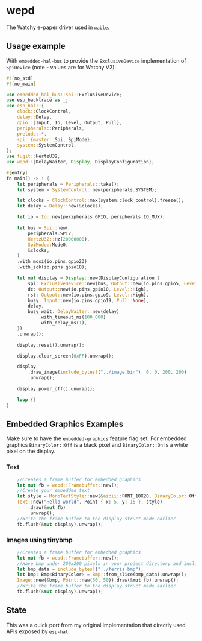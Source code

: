 # wepd

The Watchy e-paper driver used in [`wable`](https://github.com/invpt/wable).

## Usage example

With `embedded-hal-bus` to provide the `ExclusiveDevice` implementation of `SpiDevice` (note - values are for Watchy V2):
```rust
#![no_std]
#![no_main]

use embedded_hal_bus::spi::ExclusiveDevice;
use esp_backtrace as _;
use esp_hal::{
    clock::ClockControl,
    delay::Delay,
    gpio::{Input, Io, Level, Output, Pull},
    peripherals::Peripherals,
    prelude::*,
    spi::{master::Spi, SpiMode},
    system::SystemControl,
};
use fugit::HertzU32;
use wepd::{DelayWaiter, Display, DisplayConfiguration};

#[entry]
fn main() -> ! {
    let peripherals = Peripherals::take();
    let system = SystemControl::new(peripherals.SYSTEM);

    let clocks = ClockControl::max(system.clock_control).freeze();
    let delay = Delay::new(&clocks);

    let io = Io::new(peripherals.GPIO, peripherals.IO_MUX);

    let bus = Spi::new(
        peripherals.SPI2,
        HertzU32::Hz(20000000),
        SpiMode::Mode0,
        &clocks,
    )
    .with_mosi(io.pins.gpio23)
    .with_sck(io.pins.gpio18);

    let mut display = Display::new(DisplayConfiguration {
        spi: ExclusiveDevice::new(bus, Output::new(io.pins.gpio5, Level::High), delay).unwrap(),
        dc: Output::new(io.pins.gpio10, Level::High),
        rst: Output::new(io.pins.gpio9, Level::High),
        busy: Input::new(io.pins.gpio19, Pull::None),
        delay,
        busy_wait: DelayWaiter::new(delay)
            .with_timeout_ms(100_000)
            .with_delay_ms(1),
    })
    .unwrap();

    display.reset().unwrap();

    display.clear_screen(0xFF).unwrap();

    display
        .draw_image(include_bytes!("../image.bin"), 0, 0, 200, 200)
        .unwrap();

    display.power_off().unwrap();

    loop {}
}
```

## Embedded Graphics Examples
Make sure to have the `embedded-graphics` feature flag set. For embedded graphics `BinaryColor::Off` is a black pixel and `BinaryColor::On` is a white pixel on the display.

### Text
```rust
    //Creates a frame buffer for embedded graphics
    let mut fb = wepd::Framebuffer::new();
    //Create your embedded text
    let style = MonoTextStyle::new(&ascii::FONT_10X20, BinaryColor::Off);
    Text::new("Hello world", Point { x: 5, y: 15 }, style)
        .draw(&mut fb)
        .unwrap();
    //Write the frame buffer to the display struct made earlier
    fb.flush(&mut display).unwrap();
```

### Images using tinybmp
```rust
    //Creates a frame buffer for embedded graphics
    let mut fb = wepd::Framebuffer::new();
    //Have bmp under 200x200 pixels in your project directory and include it
    let bmp_data = include_bytes!("../ferris.bmp");
    let bmp: Bmp<BinaryColor> = Bmp::from_slice(bmp_data).unwrap();
    Image::new(&bmp, Point::new(50, 50)).draw(&mut fb).unwrap();
    //Write the frame buffer to the display struct made earlier
    fb.flush(&mut display).unwrap();
```

## State

This was a quick port from my original implementation that directly used APIs exposed by `esp-hal`.
